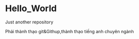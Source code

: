 # Hello_World
Just another repository

Phải thành thạo git&Githup,thành thạo tiếng anh chuyên ngành
